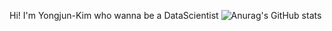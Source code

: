Hi! I'm Yongjun-Kim who wanna be a DataScientist 
![Anurag's GitHub stats](https://github-readme-stats.vercel.app/api?username=ojo6561)